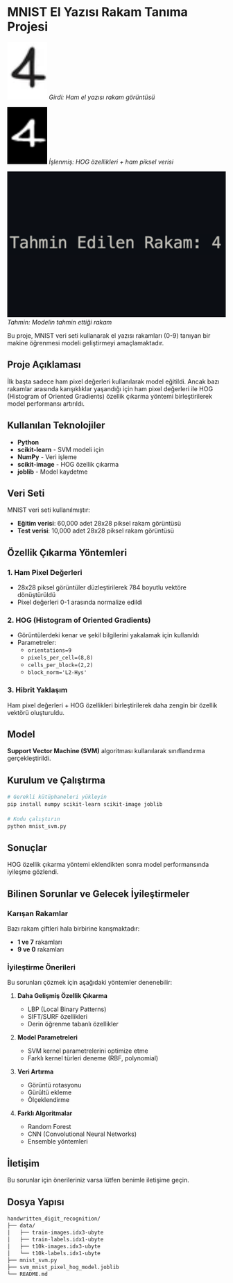 # MNIST El Yazısı Rakam Tanıma Projesi

![Input](input.png)
*Girdi: Ham el yazısı rakam görüntüsü*

![Processed](processed.png)
*İşlenmiş: HOG özellikleri + ham piksel verisi*

![Output](output.png)
*Tahmin: Modelin tahmin ettiği rakam*

Bu proje, MNIST veri seti kullanarak el yazısı rakamları (0-9) tanıyan bir makine öğrenmesi modeli geliştirmeyi amaçlamaktadır.

## Proje Açıklaması

İlk başta sadece ham pixel değerleri kullanılarak model eğitildi. Ancak bazı rakamlar arasında karışıklıklar yaşandığı için ham pixel değerleri ile HOG (Histogram of Oriented Gradients) özellik çıkarma yöntemi birleştirilerek model performansı artırıldı.

## Kullanılan Teknolojiler

- **Python**
- **scikit-learn** - SVM modeli için
- **NumPy** - Veri işleme
- **scikit-image** - HOG özellik çıkarma
- **joblib** - Model kaydetme

## Veri Seti

MNIST veri seti kullanılmıştır:
- **Eğitim verisi**: 60,000 adet 28x28 piksel rakam görüntüsü
- **Test verisi**: 10,000 adet 28x28 piksel rakam görüntüsü

## Özellik Çıkarma Yöntemleri

### 1. Ham Pixel Değerleri
- 28x28 piksel görüntüler düzleştirilerek 784 boyutlu vektöre dönüştürüldü
- Pixel değerleri 0-1 arasında normalize edildi

### 2. HOG (Histogram of Oriented Gradients)
- Görüntülerdeki kenar ve şekil bilgilerini yakalamak için kullanıldı
- Parametreler:
  - `orientations=9`
  - `pixels_per_cell=(8,8)`
  - `cells_per_block=(2,2)`
  - `block_norm='L2-Hys'`

### 3. Hibrit Yaklaşım
Ham pixel değerleri + HOG özellikleri birleştirilerek daha zengin bir özellik vektörü oluşturuldu.

## Model

**Support Vector Machine (SVM)** algoritması kullanılarak sınıflandırma gerçekleştirildi.

## Kurulum ve Çalıştırma

```bash
# Gerekli kütüphaneleri yükleyin
pip install numpy scikit-learn scikit-image joblib

# Kodu çalıştırın
python mnist_svm.py
```

## Sonuçlar

HOG özellik çıkarma yöntemi eklendikten sonra model performansında iyileşme gözlendi.

## Bilinen Sorunlar ve Gelecek İyileştirmeler

### Karışan Rakamlar
Bazı rakam çiftleri hala birbirine karışmaktadır:
- **1 ve 7** rakamları
- **9 ve 0** rakamları

### İyileştirme Önerileri
Bu sorunları çözmek için aşağıdaki yöntemler denenebilir:

1. **Daha Gelişmiş Özellik Çıkarma**
   - LBP (Local Binary Patterns)
   - SIFT/SURF özellikleri
   - Derin öğrenme tabanlı özellikler

2. **Model Parametreleri**
   - SVM kernel parametrelerini optimize etme
   - Farklı kernel türleri deneme (RBF, polynomial)

3. **Veri Artırma**
   - Görüntü rotasyonu
   - Gürültü ekleme
   - Ölçeklendirme

4. **Farklı Algoritmalar**
   - Random Forest
   - CNN (Convolutional Neural Networks)
   - Ensemble yöntemleri

## İletişim

Bu sorunlar için önerileriniz varsa lütfen benimle iletişime geçin.

## Dosya Yapısı

```
handwritten_digit_recognition/
├── data/
│   ├── train-images.idx3-ubyte
│   ├── train-labels.idx1-ubyte
│   ├── t10k-images.idx3-ubyte
│   └── t10k-labels.idx1-ubyte
├── mnist_svm.py
├── svm_mnist_pixel_hog_model.joblib
└── README.md
```
